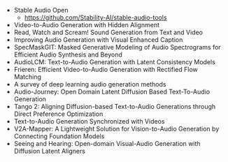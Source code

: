 - Stable Audio Open
  - https://github.com/Stability-AI/stable-audio-tools
- Video-to-Audio Generation with Hidden Alignment
- Read, Watch and Scream! Sound Generation from Text and Video
- Improving Audio Generation with Visual Enhanced Caption
- SpecMaskGIT: Masked Generative Modeling of Audio Spectrograms for Efficient Audio Synthesis and Beyond
- AudioLCM: Text-to-Audio Generation with Latent Consistency Models
- Frieren: Efficient Video-to-Audio Generation with Rectified Flow Matching
- A survey of deep learning audio generation methods
- Audio-Journey: Open Domain Latent Diffusion Based Text-To-Audio Generation
- Tango 2: Aligning Diffusion-based Text-to-Audio Generations through Direct Preference Optimization
- Text-to-Audio Generation Synchronized with Videos
- V2A-Mapper: A Lightweight Solution for Vision-to-Audio Generation by Connecting Foundation Models
- Seeing and Hearing: Open-domain Visual-Audio Generation with Diffusion Latent Aligners
